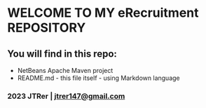 # WELCOME TO MY eRecruitment REPOSITORY

## You will find in this repo:

* NetBeans Apache Maven project 
* README.md - this file itself - using Markdown language

### 2023 JTRer | jtrer147@gmail.com
